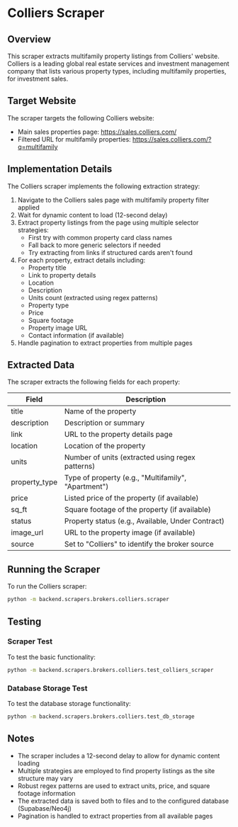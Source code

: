 # Colliers Scraper

## Overview

This scraper extracts multifamily property listings from Colliers' website. Colliers is a leading global real estate services and investment management company that lists various property types, including multifamily properties, for investment sales.

## Target Website

The scraper targets the following Colliers website:
- Main sales properties page: https://sales.colliers.com/
- Filtered URL for multifamily properties: https://sales.colliers.com/?q=multifamily

## Implementation Details

The Colliers scraper implements the following extraction strategy:

1. Navigate to the Colliers sales page with multifamily property filter applied
2. Wait for dynamic content to load (12-second delay)
3. Extract property listings from the page using multiple selector strategies:
   - First try with common property card class names
   - Fall back to more generic selectors if needed
   - Try extracting from links if structured cards aren't found
4. For each property, extract details including:
   - Property title
   - Link to property details
   - Location
   - Description
   - Units count (extracted using regex patterns)
   - Property type
   - Price
   - Square footage
   - Property image URL
   - Contact information (if available)
5. Handle pagination to extract properties from multiple pages

## Extracted Data

The scraper extracts the following fields for each property:

| Field | Description |
|-------|-------------|
| title | Name of the property |
| description | Description or summary |
| link | URL to the property details page |
| location | Location of the property |
| units | Number of units (extracted using regex patterns) |
| property_type | Type of property (e.g., "Multifamily", "Apartment") |
| price | Listed price of the property (if available) |
| sq_ft | Square footage of the property (if available) |
| status | Property status (e.g., Available, Under Contract) |
| image_url | URL to the property image (if available) |
| source | Set to "Colliers" to identify the broker source |

## Running the Scraper

To run the Colliers scraper:

```bash
python -m backend.scrapers.brokers.colliers.scraper
```

## Testing

### Scraper Test

To test the basic functionality:

```bash
python -m backend.scrapers.brokers.colliers.test_colliers_scraper
```

### Database Storage Test

To test the database storage functionality:

```bash
python -m backend.scrapers.brokers.colliers.test_db_storage
```

## Notes

- The scraper includes a 12-second delay to allow for dynamic content loading
- Multiple strategies are employed to find property listings as the site structure may vary
- Robust regex patterns are used to extract units, price, and square footage information
- The extracted data is saved both to files and to the configured database (Supabase/Neo4j)
- Pagination is handled to extract properties from all available pages
